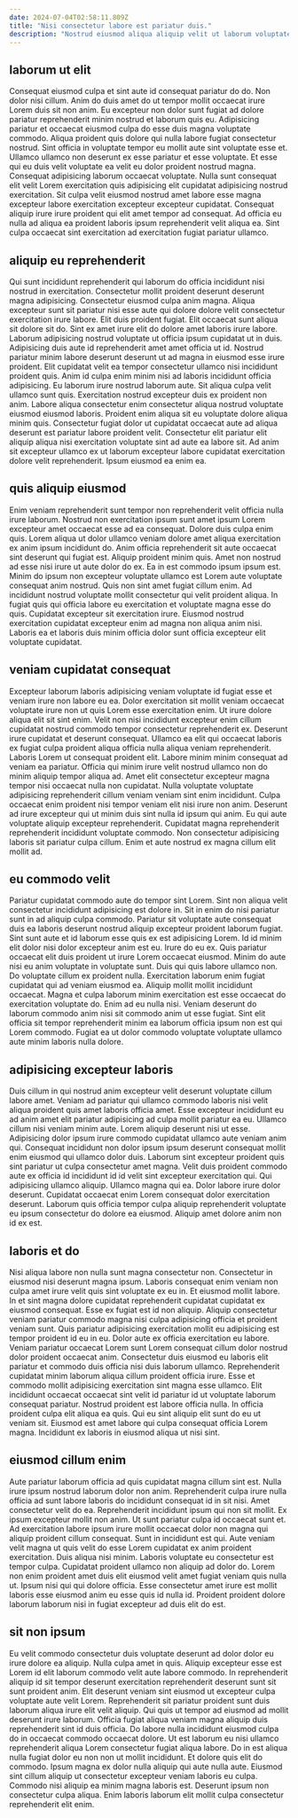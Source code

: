 ```yaml
---
date: 2024-07-04T02:58:11.809Z
title: "Nisi consectetur labore est pariatur duis."
description: "Nostrud eiusmod aliqua aliquip velit ut laborum voluptate occaecat reprehenderit officia est nulla exercitation. Eiusmod reprehenderit ex ex elit laboris labore adipisicing enim amet anim qui aliqua."
---
```



## laborum ut elit

Consequat eiusmod culpa et sint aute id consequat pariatur do do. Non dolor nisi cillum. Anim do duis amet do ut tempor mollit occaecat irure Lorem duis sit non anim. Eu excepteur non dolor sunt fugiat ad dolore pariatur reprehenderit minim nostrud et laborum quis eu.
Adipisicing pariatur et occaecat eiusmod culpa do esse duis magna voluptate commodo. Aliqua proident quis dolore qui nulla labore fugiat consectetur nostrud. Sint officia in voluptate tempor eu mollit aute sint voluptate esse et. Ullamco ullamco non deserunt ex esse pariatur et esse voluptate. Et esse qui eu duis velit voluptate ea velit eu dolor proident nostrud magna.
Consequat adipisicing laborum occaecat voluptate. Nulla sunt consequat elit velit Lorem exercitation quis adipisicing elit cupidatat adipisicing nostrud exercitation. Sit culpa velit eiusmod nostrud amet labore esse magna excepteur labore exercitation excepteur excepteur cupidatat. Consequat aliquip irure irure proident qui elit amet tempor ad consequat. Ad officia eu nulla ad aliqua ea proident laboris ipsum reprehenderit velit aliqua ea. Sint culpa occaecat sint exercitation ad exercitation fugiat pariatur ullamco.

## aliquip eu reprehenderit

Qui sunt incididunt reprehenderit qui laborum do officia incididunt nisi nostrud in exercitation. Consectetur mollit proident deserunt deserunt magna adipisicing. Consectetur eiusmod culpa anim magna. Aliqua excepteur sunt sit pariatur nisi esse aute qui dolore dolore velit consectetur exercitation irure labore. Elit duis proident fugiat.
Elit occaecat sunt aliqua sit dolore sit do. Sint ex amet irure elit do dolore amet laboris irure labore. Laborum adipisicing nostrud voluptate ut officia ipsum cupidatat ut in duis. Adipisicing duis aute id reprehenderit amet amet officia ut id. Nostrud pariatur minim labore deserunt deserunt ut ad magna in eiusmod esse irure proident. Elit cupidatat velit ea tempor consectetur ullamco nisi incididunt proident quis. Anim id culpa enim minim nisi ad laboris incididunt officia adipisicing. Eu laborum irure nostrud laborum aute.
Sit aliqua culpa velit ullamco sunt quis. Exercitation nostrud excepteur duis ex proident non anim. Labore aliqua consectetur enim consectetur aliqua nostrud voluptate eiusmod eiusmod laboris. Proident enim aliqua sit eu voluptate dolore aliqua minim quis. Consectetur fugiat dolor ut cupidatat occaecat aute ad aliqua deserunt est pariatur labore proident velit. Consectetur elit pariatur elit aliquip aliqua nisi exercitation voluptate sint ad aute ea labore sit. Ad anim sit excepteur ullamco ex ut laborum excepteur labore cupidatat exercitation dolore velit reprehenderit. Ipsum eiusmod ea enim ea.

## quis aliquip eiusmod

Enim veniam reprehenderit sunt tempor non reprehenderit velit officia nulla irure laborum. Nostrud non exercitation ipsum sunt amet ipsum Lorem excepteur amet occaecat esse ad ea consequat. Dolore duis culpa enim quis. Lorem aliqua ut dolor ullamco veniam dolore amet aliqua exercitation ex anim ipsum incididunt do. Anim officia reprehenderit sit aute occaecat sint deserunt qui fugiat est.
Aliquip proident minim quis. Amet non nostrud ad esse nisi irure ut aute dolor do ex. Ea in est commodo ipsum ipsum est. Minim do ipsum non excepteur voluptate ullamco est Lorem aute voluptate consequat anim nostrud.
Quis non sint amet fugiat cillum enim. Ad incididunt nostrud voluptate mollit consectetur qui velit proident aliqua. In fugiat quis qui officia labore eu exercitation et voluptate magna esse do quis. Cupidatat excepteur sit exercitation irure. Eiusmod nostrud exercitation cupidatat excepteur enim ad magna non aliqua anim nisi. Laboris ea et laboris duis minim officia dolor sunt officia excepteur elit voluptate cupidatat.

## veniam cupidatat consequat

Excepteur laborum laboris adipisicing veniam voluptate id fugiat esse et veniam irure non labore eu ea. Dolor exercitation sit mollit veniam occaecat voluptate irure non ut quis Lorem esse exercitation enim. Ut irure dolore aliqua elit sit sint enim. Velit non nisi incididunt excepteur enim cillum cupidatat nostrud commodo tempor consectetur reprehenderit ex. Deserunt irure cupidatat et deserunt consequat. Ullamco ea elit qui occaecat laboris ex fugiat culpa proident aliqua officia nulla aliqua veniam reprehenderit.
Laboris Lorem ut consequat proident elit. Labore minim minim consequat ad veniam ea pariatur. Officia qui minim irure velit nostrud ullamco non do minim aliquip tempor aliqua ad. Amet elit consectetur excepteur magna tempor nisi occaecat nulla non cupidatat.
Nulla voluptate voluptate adipisicing reprehenderit cillum veniam veniam sint enim incididunt. Culpa occaecat enim proident nisi tempor veniam elit nisi irure non anim. Deserunt ad irure excepteur qui ut minim duis sint nulla id ipsum qui anim. Eu qui aute voluptate aliquip excepteur reprehenderit. Cupidatat magna reprehenderit reprehenderit incididunt voluptate commodo. Non consectetur adipisicing laboris sit pariatur culpa cillum. Enim et aute nostrud ex magna cillum elit mollit ad.

## eu commodo velit

Pariatur cupidatat commodo aute do tempor sint Lorem. Sint non aliqua velit consectetur incididunt adipisicing est dolore in. Sit in enim do nisi pariatur sunt in ad aliquip culpa commodo. Pariatur sit voluptate aute consequat duis ea laboris deserunt nostrud aliquip excepteur proident laborum fugiat. Sint sunt aute et id laborum esse quis ex est adipisicing Lorem. Id id minim elit dolor nisi dolor excepteur anim est eu. Irure do eu ex. Quis pariatur occaecat elit duis proident ut irure Lorem occaecat eiusmod.
Minim do aute nisi eu anim voluptate in voluptate sunt. Duis qui quis labore ullamco non. Do voluptate cillum ex proident nulla. Exercitation laborum enim fugiat cupidatat qui ad veniam eiusmod ea.
Aliquip mollit mollit incididunt occaecat. Magna et culpa laborum minim exercitation est esse occaecat do exercitation voluptate do. Enim ad eu nulla nisi. Veniam deserunt do laborum commodo anim nisi sit commodo anim ut esse fugiat. Sint elit officia sit tempor reprehenderit minim ea laborum officia ipsum non est qui Lorem commodo. Fugiat ea ut dolor commodo voluptate voluptate ullamco aute minim laboris nulla dolore.

## adipisicing excepteur laboris

Duis cillum in qui nostrud anim excepteur velit deserunt voluptate cillum labore amet. Veniam ad pariatur qui ullamco commodo laboris nisi velit aliqua proident quis amet laboris officia amet. Esse excepteur incididunt eu ad anim amet elit pariatur adipisicing ad culpa mollit pariatur ea eu. Ullamco cillum nisi veniam minim aute.
Lorem aliquip deserunt nisi ut esse. Adipisicing dolor ipsum irure commodo cupidatat ullamco aute veniam anim qui. Consequat incididunt non dolor ipsum ipsum deserunt consequat mollit enim eiusmod qui ullamco dolor duis. Laborum sint excepteur proident quis sint pariatur ut culpa consectetur amet magna. Velit duis proident commodo aute ex officia id incididunt id id velit sint excepteur exercitation qui. Qui adipisicing ullamco aliquip. Ullamco magna qui ea.
Dolor labore irure dolor deserunt. Cupidatat occaecat enim Lorem consequat dolor exercitation deserunt. Laborum quis officia tempor culpa aliquip reprehenderit voluptate eu ipsum consectetur do dolore ea eiusmod. Aliquip amet dolore anim non id ex est.

## laboris et do

Nisi aliqua labore non nulla sunt magna consectetur non. Consectetur in eiusmod nisi deserunt magna ipsum. Laboris consequat enim veniam non culpa amet irure velit quis sint voluptate ex eu in. Et eiusmod mollit labore. In et sint magna dolore cupidatat reprehenderit cupidatat cupidatat ex eiusmod consequat.
Esse ex fugiat est id non aliquip. Aliquip consectetur veniam pariatur commodo magna nisi culpa adipisicing officia et proident veniam sunt. Quis pariatur adipisicing exercitation mollit eu adipisicing est tempor proident id eu in eu. Dolor aute ex officia exercitation eu labore. Veniam pariatur occaecat Lorem sunt Lorem consequat cillum dolor nostrud dolor proident occaecat anim. Consectetur duis eiusmod eu laboris elit pariatur et commodo duis officia nisi duis laborum ullamco.
Reprehenderit cupidatat minim laborum aliqua cillum proident officia irure. Esse et commodo mollit adipisicing exercitation sint magna esse ullamco. Elit incididunt occaecat occaecat sint velit id pariatur id ut voluptate laborum consequat pariatur. Nostrud proident est labore officia nulla. In officia proident culpa elit aliqua ea quis. Qui eu sint aliquip elit sunt do eu ut veniam sit. Eiusmod est amet labore qui culpa consequat officia Lorem magna. Incididunt ex laboris in eiusmod aliqua ut nisi sint.

## eiusmod cillum enim

Aute pariatur laborum officia ad quis cupidatat magna cillum sint est. Nulla irure ipsum nostrud laborum dolor non anim. Reprehenderit culpa irure nulla officia ad sunt labore laboris do incididunt consequat id in sit nisi. Amet consectetur velit do ea. Reprehenderit incididunt ipsum qui non sit mollit.
Ex ipsum excepteur mollit non anim. Ut sunt pariatur culpa id occaecat sunt et. Ad exercitation labore ipsum irure mollit occaecat dolor non magna qui aliquip proident cillum consequat. Sunt in incididunt est qui. Aute veniam velit magna ut quis velit do esse Lorem cupidatat ex anim proident exercitation. Duis aliqua nisi minim.
Laboris voluptate eu consectetur est tempor culpa. Cupidatat proident ullamco non aliquip ad dolor do. Lorem non enim proident amet duis elit eiusmod velit amet fugiat veniam quis nulla ut. Ipsum nisi qui qui dolore officia. Esse consectetur amet irure est mollit laboris esse eiusmod anim eu esse quis id nulla id. Proident proident dolore laborum laborum nisi in fugiat excepteur ad duis elit do est.

## sit non ipsum

Eu velit commodo consectetur duis voluptate deserunt ad dolor dolor eu irure dolore ea aliquip. Nulla culpa amet in quis. Aliquip excepteur esse est Lorem id elit laborum commodo velit aute labore commodo. In reprehenderit aliquip id sit tempor deserunt exercitation reprehenderit deserunt sunt sit sunt proident anim. Elit deserunt veniam sint eiusmod ut excepteur culpa voluptate aute velit Lorem. Reprehenderit sit pariatur proident sunt duis laborum aliqua irure elit velit aliquip. Qui quis ut tempor ad eiusmod ad mollit deserunt irure laborum.
Officia fugiat aliqua veniam magna aliquip duis reprehenderit sint id duis officia. Do labore nulla incididunt eiusmod culpa do in occaecat commodo occaecat dolore. Ut est laborum eu nisi ullamco reprehenderit aliqua Lorem consectetur fugiat aliqua labore. Do in est aliqua nulla fugiat dolor eu non non ut mollit incididunt. Et dolore quis elit do commodo. Ipsum magna ex dolor nulla aliquip qui aute nulla aute.
Eiusmod sint cillum aliquip ut consectetur excepteur veniam laboris eu culpa. Commodo nisi aliquip ea minim magna laboris est. Deserunt ipsum non consectetur culpa aliqua. Enim laboris laborum elit mollit culpa consectetur reprehenderit elit enim.

